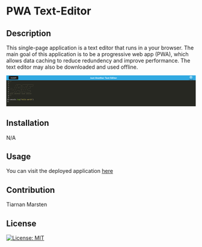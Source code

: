 # PWA Text-Editor

## Description

This single-page application is a text editor that runs in a your browser. The main goal of this application is to be a progressive web app (PWA), which allows data caching to reduce redundency and improve performance. The text editor may also be downloaded and used offline.

![Image of homepage](homepage.png)

## Installation

N/A

## Usage

You can visit the deployed application [here]()

## Contribution

Tiarnan Marsten

## License

[![License: MIT](https://img.shields.io/badge/License-MIT-green.svg)](https://opensource.org/licenses/MIT)
